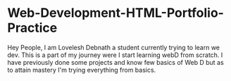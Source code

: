 # Web-Development-HTML-Portfolio-Practice
Hey People, I am Lovelesh Debnath a student currently trying to learn we dev. This is a part of my journey were I start learning webD from scratch. I have previously done some projects and know few basics of Web D but as to attain mastery I'm trying everything from basics.
